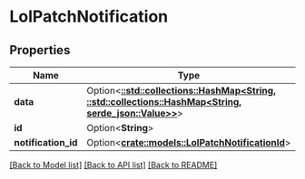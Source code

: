 # LolPatchNotification

## Properties

Name | Type | Description | Notes
------------ | ------------- | ------------- | -------------
**data** | Option<[**::std::collections::HashMap<String, ::std::collections::HashMap<String, serde_json::Value>>**](map.md)> |  | [optional]
**id** | Option<**String**> |  | [optional]
**notification_id** | Option<[**crate::models::LolPatchNotificationId**](LolPatchNotificationId.md)> |  | [optional]

[[Back to Model list]](../README.md#documentation-for-models) [[Back to API list]](../README.md#documentation-for-api-endpoints) [[Back to README]](../README.md)



